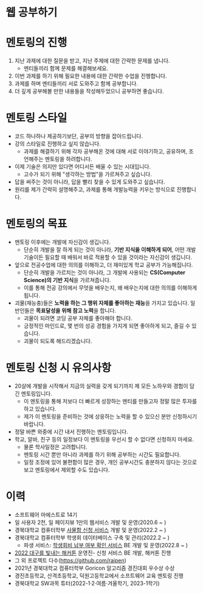# 웹 공부하기

# 멘토링의 진행
1. 지난 과제에 대한 질문을 받고, 지난 주제에 대한 간략한 문제를 냅니다.
    * 멘티들끼리 함께 문제를 해결해보세요.
2. 이번 과제를 하기 위해 필요한 내용에 대한 간략한 수업을 진행합니다.
3. 과제를 하며 멘티들끼리 서로 도와주고 함께 공부합니다.
4. 더 깊게 공부해볼 만한 내용들을 작성해두었으니 공부하면 좋습니다.

# 멘토링 스타일

* 코드 하나하나 제공하기보단, 공부의 방향을 잡아드립니다.
* 강의 스타일로 진행하고 싶지 않습니다.
    * 과제를 해결하기 위해 각자 공부해온 것에 대해 서로 이야기하고, 공유하며, 조언해주는 멘토링을 하려합니다.
* 이제 기술은 의지만 있다면 어디서든 배울 수 있는 시대입니다.
    * 고수가 되기 위해 "생각하는 방법"을 가르쳐주고 싶습니다.
* 답을 써주는 것이 아니라, 답을 빨리 찾을 수 있게 도와주고 싶습니다.
* 원리를 제가 간략히 설명해주고, 과제를 통해 개발능력을 키우는 방식으로 진행합니다.

# 멘토링의 목표
* 멘토링 이후에는 개발에 자신감이 생깁니다.
    * 단순히 개발을 잘 하게 되는 것이 아니라, **기반 지식을 이해하게 되어**, 어떤 개발 기술이든 필요할 때 배워서 바로 적용할 수 있을 것이라는 자신감이 생깁니다.
* 앞으로 전공수업에 대한 의의를 이해하고, 더 재미있게 학교 공부가 가능해집니다.
    * 단순히 개발을 가르치는 것이 아니라, 그 개발에 사용되는 **CS(Computer Science)의 기반 지식**을 가르쳐줍니다.
    * 이를 통해 전공 강의에서 무엇을 배우는지, 왜 배우는지에 대한 의의를 이해하게 됩니다.
* 괴물(재능충)들은 **노력을 하는 그 행위 자체를 좋아하는 재능**을 가지고 있습니다. 일반인들은 **목표달성을 위해 참고 노력**을 합니다.
    * 괴물이 되려면 코딩 공부 자체를 좋아해야 합니다.
    * 긍정적인 마인드로, 몇 번의 성공 경험을 가지게 되면 좋아하게 되고, 즐길 수 있습니다.
    * 괴물이 되도록 해드리겠습니다.

# 멘토링 신청 시 유의사항
* 20살에 개발을 시작해서 지금의 실력을 갖게 되기까지 제 모든 노하우와 경험이 담긴 멘토링입니다.
    * 이 멘토링을 통해 저보다 더 빠르게 성장하는 멘티를 만들고자 정말 많은 투자를 하고 있습니다.
    * 제가 이 멘토링을 준비하는 것에 상응하는 노력을 할 수 있으신 분만 신청하시기 바랍니다.
* 정말 바쁜 와중에 시간 내서 진행하는 멘토링입니다.
* 학교, 알바, 친구 등의 일정보다 이 멘토링을 우선시 할 수 없다면 신청하지 마세요.
    * 물론 학사일정은 고려합니다.
    * 멘토링 시간 뿐만 아니라 과제를 하기 위해 공부하는 시간도 필요합니다.
    * 일정 조정에 있어 불편함이 많은 경우, 개인 공부시간도 충분하지 않다는 것으로 보고 멘토링에서 제외할 수도 있습니다.

# 이력
* 소프트웨어 마에스트로 14기
* 일 사용자 2천, 일 페이지뷰 1만의 웹서비스 개발 및 운영(2020.6 ~ )
* 경북대학교 컴퓨터학부 [사물함 신청 서비스](https://raipen.gabia.io) 개발 및 운영(2022.2 ~ )
* 경북대학교 컴퓨터학부 학생회 데이터베이스 구축 및 관리(2022.2 ~ )
    * 파생 서비스: [학생회비 납부 여부 확인 서비스](https://wldnd2.github.io/KNU_CSE/) BE 개발 및 운영(2022.8 ~ )
* [2022 대구를 빛내는 해커톤](https://cse-hackathon.vercel.app/) 운영진- 신청 서비스 BE 개발, 해커톤 진행
* 그 외 프로젝트 다수(https://github.com/raipen)
* 2021년 경북대학교 컴퓨터학부 Goricon 알고리즘 경진대회 우수상 수상
* 경진초등학교, 산격초등학교, 덕원고등학교에서 소프트웨어 교육 멘토링 진행
* 경북대학교 SW과목 튜터(2022-1·2·여름·겨울학기, 2023-1학기)
